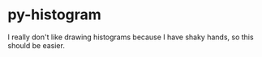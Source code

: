 # py-histogram
I really don't like drawing histograms because I have shaky hands, so this should be easier.

